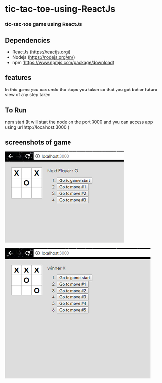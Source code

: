 # tic-tac-toe-using-ReactJs
### tic-tac-toe game using ReactJs

## Dependencies

* ReactJs (https://reactjs.org/) 
* Nodejs (https://nodejs.org/en/)
* npm (https://www.npmjs.com/package/download)

## features
In this game you can undo the steps you taken so that you get better future view of any step taken

## To Run
  npm start  (It will start the node on the port 3000 and you can access app using url http://localhost:3000 )
  
## screenshots of game
  ![image](https://github.com/param087/tic-tac-toe-using-ReactJs/blob/master/images/tic-tac-toe1.png)
  
  
   ![image](https://github.com/param087/tic-tac-toe-using-ReactJs/blob/master/images/tic-tac-toe2.png)
